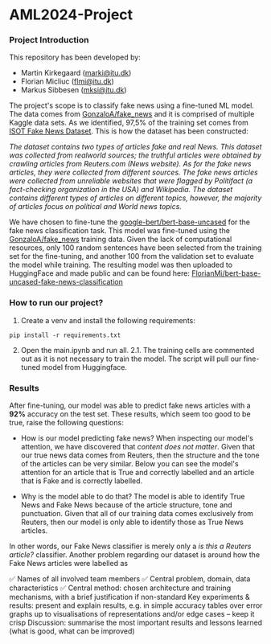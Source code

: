 # AML2024-Project
### Project Introduction
This repository has been developed by:

- Martin Kirkegaard (marki@itu.dk)
- Florian Micliuc (flmi@itu.dk)
- Markus Sibbesen (mksi@itu.dk)

The project's scope is to classify fake news using a fine-tuned ML model. The data comes from [GonzaloA/fake_news](https://huggingface.co/datasets/GonzaloA/fake_news) and it is comprised of multiple Kaggle data sets. As we identified, 97,5% of the training set comes from [ISOT Fake News Dataset](https://www.kaggle.com/datasets/emineyetm/fake-news-detection-datasets). This is how the dataset has been constructed:

*The dataset contains two types of articles fake and real News. This dataset was collected from realworld sources; the truthful articles were obtained by crawling articles from Reuters.com (News website). As for the fake news articles, they were collected from different sources. The fake news articles were collected from unreliable websites that were flagged by Politifact (a fact-checking organization in the USA) and Wikipedia. The dataset contains different types of articles on different topics, however, the majority of articles focus on political and World news topics.*

We have chosen to fine-tune the [google-bert/bert-base-uncased](https://huggingface.co/google-bert/bert-base-uncased) for the fake news classification task. This model was fine-tuned using the [GonzaloA/fake_news](https://huggingface.co/datasets/GonzaloA/fake_news) training data. Given the lack of computational resources, only 100 random sentences have been selected from the training set for the fine-tuning, and another 100 from the validation set to evaluate the model while training. The resulting model was then uploaded to HuggingFace and made public and can be found here: [FlorianMi/bert-base-uncased-fake-news-classification](https://huggingface.co/FlorianMi/bert-base-uncased-fake-news-classification)

### How to run our project?
1. Create a venv and install the following requirements:

`pip install -r requirements.txt`

2. Open the main.ipynb and run all.
2.1. The training cells are commented out as it is not necessary to train the model. The script will pull our fine-tuned model from Huggingface.

### Results
After fine-tuning, our model was able to predict fake news articles with a **92%** accuracy on the test set. These results, which seem too good to be true, raise the following questions:
 - How is our model predicting fake news?
When inspecting our model's attention, we have discovered that *content does not matter*. Given that our true news data comes from Reuters, then the structure and the tone of the articles can be very similar. Below you can see the model's attention for an article that is True and correctly labelled and an article that is Fake and is correctly labelled.

 - Why is the model able to do that?
The model is able to identify True News and Fake News because of the article structure, tone and punctuation. Given that all of our training data comes exclusively from Reuters, then our model is only able to identify those as True News articles. 

In other words, our Fake News classifier is merely only a *is this a Reuters article?* classifier. Another problem regarding our dataset is around how the Fake News articles were labelled as 

✅ Names of all involved team members
✅ Central problem, domain, data characteristics
✅ Central method: chosen architecture and training mechanisms, with a brief justification if non-standard
Key experiments & results: present and explain results, e.g. in simple accuracy tables over error graphs up to visualisations of representations and/or edge cases – keep it crisp
Discussion: summarise the most important results and lessons learned (what is good, what can be improved)
